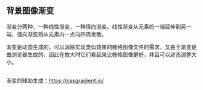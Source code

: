 
## 背景图像渐变
渐变分两种，一种线性渐变，一种径向渐变。线性渐变从元素的一端延伸到另一端，径向渐变则从元素内一点向四周发散。

渐变是动态生成的，可以消除实现类似效果的栅格图像文件的需求，又由于渐变是由浏览器生成的，因此在放大时它们看起来比栅格图像更好，并且可以动态调整大小。


## 
渐变的辅助生成：https://cssgradient.io/